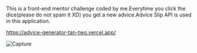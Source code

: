 This is a front-end mentor challenge coded by me.Everytime you click the dice(please do not spam it XD) you get a new advice.Advice Slip API is used in this application.


https://advice-generator-tan-two.vercel.app/


![Capture](https://user-images.githubusercontent.com/77916984/188305256-246dcaae-bb50-447b-9a28-e6fed681e92d.JPG)
